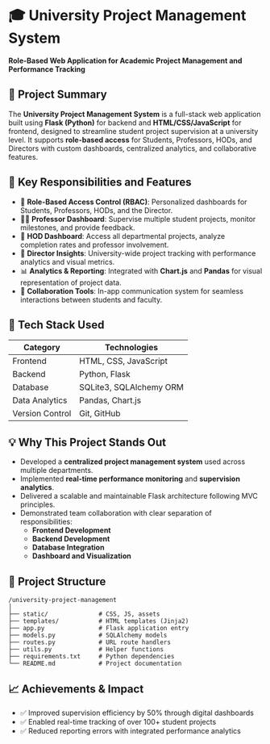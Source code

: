 # 🎓 University Project Management System

**Role-Based Web Application for Academic Project Management and Performance Tracking**

## 📌 Project Summary

The **University Project Management System** is a full-stack web application built using **Flask (Python)** for backend and **HTML/CSS/JavaScript** for frontend, designed to streamline student project supervision at a university level. It supports **role-based access** for Students, Professors, HODs, and Directors with custom dashboards, centralized analytics, and collaborative features.

## 🚀 Key Responsibilities and Features

- 🔐 **Role-Based Access Control (RBAC)**: Personalized dashboards for Students, Professors, HODs, and the Director.
- 🧑‍🏫 **Professor Dashboard**: Supervise multiple student projects, monitor milestones, and provide feedback.
- 🏢 **HOD Dashboard**: Access all departmental projects, analyze completion rates and professor involvement.
- 🧠 **Director Insights**: University-wide project tracking with performance analytics and visual metrics.
- 📊 **Analytics & Reporting**: Integrated with **Chart.js** and **Pandas** for visual representation of project data.
- 💬 **Collaboration Tools**: In-app communication system for seamless interactions between students and faculty.

## 🔧 Tech Stack Used

| Category       | Technologies                           |
|----------------|----------------------------------------|
| Frontend       | HTML, CSS, JavaScript                  |
| Backend        | Python, Flask                          |
| Database       | SQLite3, SQLAlchemy ORM                |
| Data Analytics | Pandas, Chart.js                       |
| Version Control| Git, GitHub                            |

## 💡 Why This Project Stands Out

- Developed a **centralized project management system** used across multiple departments.
- Implemented **real-time performance monitoring** and **supervision analytics**.
- Delivered a scalable and maintainable Flask architecture following MVC principles.
- Demonstrated team collaboration with clear separation of responsibilities:
  - **Frontend Development**
  - **Backend Development**
  - **Database Integration**
  - **Dashboard and Visualization**

## 📁 Project Structure

```
/university-project-management
│
├── static/              # CSS, JS, assets
├── templates/           # HTML templates (Jinja2)
├── app.py               # Flask application entry
├── models.py            # SQLAlchemy models
├── routes.py            # URL route handlers
├── utils.py             # Helper functions
├── requirements.txt     # Python dependencies
└── README.md            # Project documentation
```

## 📈 Achievements & Impact

- ✅ Improved supervision efficiency by 50% through digital dashboards
- ✅ Enabled real-time tracking of over 100+ student projects
- ✅ Reduced reporting errors with integrated performance analytics



